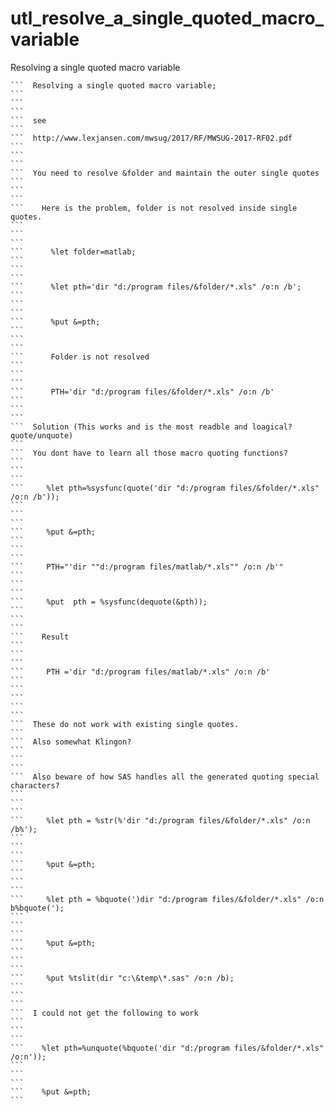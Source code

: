 # utl_resolve_a_single_quoted_macro_variable
Resolving a single quoted macro variable

    ```  Resolving a single quoted macro variable;                                                                                                                    ```
    ```                                                                                                                                                               ```
    ```  see                                                                                                                                                          ```
    ```  http://www.lexjansen.com/mwsug/2017/RF/MWSUG-2017-RF02.pdf                                                                                                   ```
    ```                                                                                                                                                               ```
    ```  You need to resolve &folder and maintain the outer single quotes                                                                                             ```
    ```                                                                                                                                                               ```
    ```    Here is the problem, folder is not resolved inside single quotes.                                                                                          ```
    ```                                                                                                                                                               ```
    ```      %let folder=matlab;                                                                                                                                      ```
    ```                                                                                                                                                               ```
    ```      %let pth='dir "d:/program files/&folder/*.xls" /o:n /b';                                                                                                 ```
    ```                                                                                                                                                               ```
    ```      %put &=pth;                                                                                                                                              ```
    ```                                                                                                                                                               ```
    ```      Folder is not resolved                                                                                                                                   ```
    ```                                                                                                                                                               ```
    ```      PTH='dir "d:/program files/&folder/*.xls" /o:n /b'                                                                                                       ```
    ```                                                                                                                                                               ```
    ```  Solution (This works and is the most readble and loagical?  quote/unquote)                                                                                   ```
    ```  You dont have to learn all those macro quoting functions?                                                                                                    ```
    ```                                                                                                                                                               ```
    ```     %let pth=%sysfunc(quote('dir "d:/program files/&folder/*.xls" /o:n /b'));                                                                                 ```
    ```                                                                                                                                                               ```
    ```     %put &=pth;                                                                                                                                               ```
    ```                                                                                                                                                               ```
    ```     PTH="'dir ""d:/program files/matlab/*.xls"" /o:n /b'"                                                                                                     ```
    ```                                                                                                                                                               ```
    ```     %put  pth = %sysfunc(dequote(&pth));                                                                                                                      ```
    ```                                                                                                                                                               ```
    ```    Result                                                                                                                                                     ```
    ```                                                                                                                                                               ```
    ```     PTH ='dir "d:/program files/matlab/*.xls" /o:n /b'                                                                                                        ```
    ```                                                                                                                                                               ```
    ```                                                                                                                                                               ```
    ```  These do not work with existing single quotes.                                                                                                               ```
    ```  Also somewhat Klingon?                                                                                                                                       ```
    ```                                                                                                                                                               ```
    ```  Also beware of how SAS handles all the generated quoting special characters?                                                                                 ```
    ```                                                                                                                                                               ```
    ```     %let pth = %str(%'dir "d:/program files/&folder/*.xls" /o:n /b%');                                                                                        ```
    ```                                                                                                                                                               ```
    ```     %put &=pth;                                                                                                                                               ```
    ```                                                                                                                                                               ```
    ```     %let pth = %bquote(')dir "d:/program files/&folder/*.xls" /o:n b%bquote(');                                                                               ```
    ```                                                                                                                                                               ```
    ```     %put &=pth;                                                                                                                                               ```
    ```                                                                                                                                                               ```
    ```     %put %tslit(dir "c:\&temp\*.sas" /o:n /b);                                                                                                                ```
    ```                                                                                                                                                               ```
    ```  I could not get the following to work                                                                                                                        ```
    ```                                                                                                                                                               ```
    ```    %let pth=%unquote(%bquote('dir "d:/program files/&folder/*.xls" /o:n'));                                                                                   ```
    ```                                                                                                                                                               ```
    ```    %put &=pth;                                                                                                                                                ```

